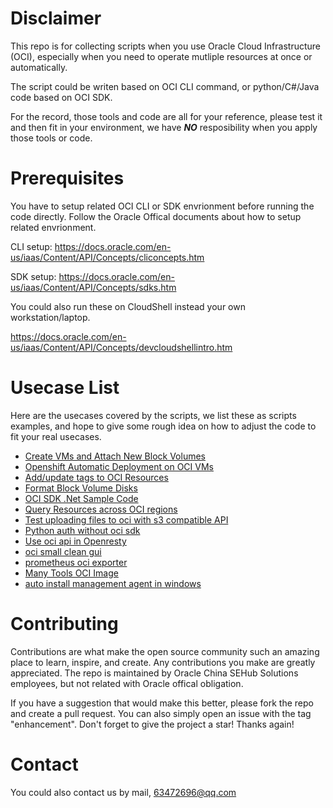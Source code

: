 # Disclaimer

This repo is for collecting scripts when you use Oracle Cloud Infrastructure (OCI), especially when you need to operate mutliple resources at once or automatically.

The script could be writen based on OCI CLI command, or python/C#/Java code based on OCI SDK. 

For the record, those tools and code are all for your reference, please test it and then fit in your environment, we have ***NO*** resposibility when you apply those tools or code.

# Prerequisites

You have to setup related OCI CLI or SDK envrionment before running the code directly.
Follow the Oracle Offical documents about how to setup related envrionment.

CLI setup: https://docs.oracle.com/en-us/iaas/Content/API/Concepts/cliconcepts.htm

SDK setup: https://docs.oracle.com/en-us/iaas/Content/API/Concepts/sdks.htm

You could also run these on CloudShell instead your own workstation/laptop.

https://docs.oracle.com/en-us/iaas/Content/API/Concepts/devcloudshellintro.htm


# Usecase List

Here are the usecases covered by the scripts, we list these as scripts examples, and hope to give some rough idea on how to adjust the code to fit your real usecases.

- [Create VMs and Attach New Block Volumes](./oci%20create%20vms%20attached%20bvs)
- [Openshift Automatic Deployment on OCI VMs](./openshift/README.md)
- [Add/update tags to OCI Resources ](./oci%20batch%20add%20tags)
- [Format Block Volume Disks](./ssh%20remote%20run%20cmd%20and%20format%20blockvolume)
- [OCI SDK .Net Sample Code](./oci%20.net%20sdk%20demo)
- [Query Resources across OCI regions](/Query%20Resources%20Across%20Regions)
- [Test uploading files to oci with s3 compatible API](./curl%20upload%20file%20to%20oci%20s3%20compatible%20bucket)
- [Python auth without oci sdk](./python%20auth%20without%20oci%20sdk)
- [Use oci api in Openresty](./openresty%20oci%20api)
- [oci small clean gui ](./oci%20small%20clean%20gui)
- [prometheus oci exporter ](./oci_exporter)
- [Many Tools OCI Image](./Many%20Useful%20Tools%20Custom%20Image--%20Gold%20Hundun)
- [auto install management agent in windows](./auto%20install%20management%20agent%20in%20windows)
# Contributing

Contributions are what make the open source community such an amazing place to learn, inspire, and create. Any contributions you make are greatly appreciated.  The repo is maintained by Oracle China SEHub Solutions employees, but not related with Oracle offical obligation. 

If you have a suggestion that would make this better, please fork the repo and create a pull request. You can also simply open an issue with the tag "enhancement". Don't forget to give the project a star! Thanks again!

# Contact
You could also contact us by mail,  63472696@qq.com
